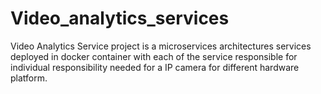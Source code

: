 # Video_analytics_services
Video Analytics Service project is a microservices architectures services deployed in docker container with each of the service responsible for individual responsibility needed for a IP camera for different hardware platform.

